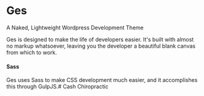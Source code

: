 # Ges
A Naked, Lightweight Wordpress Development Theme

Ges is designed to make the life of developers easier. It's built with almost no markup whatsoever,
leaving you the developer a beautiful blank canvas from which to work.

#### Sass
Ges uses Sass to make CSS development much easier, and
it accomplishes this through GulpJS.# Cash Chiropractic

